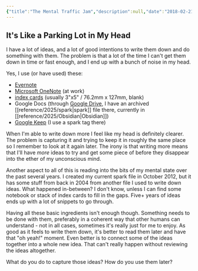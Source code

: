 ```yaml
---
{"title":"The Mental Traffic Jam","description":null,"date":"2018-02-21","nextPage":"[[Digging Out of an Issue]]","tags":["writing","mentality","spark","methods"],"dg-publish":true,"created":"2018-02-21T11:38:42","updated":"2025-08-09T22:46:00-04:00","permalink":"/notes/2018/the-mental-traffic-jam/","dgPassFrontmatter":true,"noteIcon":"3"}
---
```



## It's Like a Parking Lot in My Head

I have a lot of ideas, and a lot of good intentions to write them down and do something with them. The problem is that a lot of the time I can't get them down in time or fast enough, and I end up with a bunch of noise in my head.

Yes, I use (or have used) these:

  - [Evernote](https://evernote.com/)
  - [Microsoft OneNote](https://site.onenote.com) (at work)
  - [index cards](https://en.wikipedia.org/wiki/Index_card) (usually 3"x5" / 76.2mm x 127mm, blank)
  - Google Docs (through [Google Drive](https://drive.google.com/), I have an archived [[reference/2025/spark\|spark]] file there, currently in [[reference/2025/Obsidian\|Obsidian]])
  - [Google Keep](https://keep.google.com/) (I use a spark tag there)

When I'm able to write down more I feel like my head is definitely clearer. The problem is capturing it and trying to keep it in roughly the same place so I remember to look at it again later. The irony is that writing more means that I'll have *more* ideas to try and get some piece of before they disappear into the ether of my unconscious mind.

Another aspect to all of this is reading into the bits of my mental state over the past several years. I created my current spark file in October 2012, but it has some stuff from back in 2004 from another file I used to write down ideas. What happened in-between? I don't know, unless I can find some notebook or stack of index cards to fill in the gaps. Five+ years of ideas ends up with a lot of snippets to go through.

Having all these basic ingredients isn't enough though. Something needs to be done with them, preferably in a coherent way that other humans can understand - not in all cases, sometimes it's really just for me to enjoy. As good as it feels to write them down, it's better to read them later and have that "oh yeah!" moment. Even better is to connect some of the ideas together into a whole new idea. That can't really happen without reviewing the ideas altogether.

What do you do to capture those ideas? How do you use them later?
